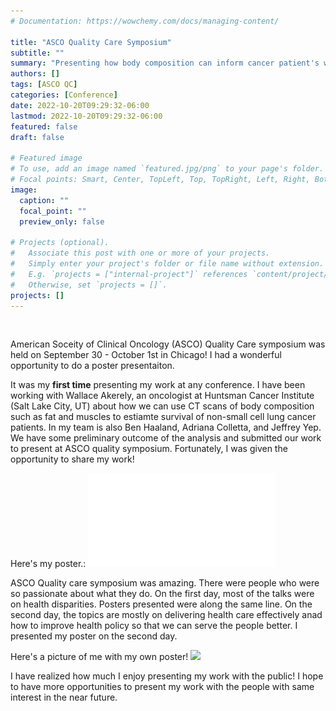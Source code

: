 ```yaml
---
# Documentation: https://wowchemy.com/docs/managing-content/

title: "ASCO Quality Care Symposium"
subtitle: ""
summary: "Presenting how body composition can inform cancer patient's well-being"
authors: []
tags: [ASCO QC]
categories: [Conference]
date: 2022-10-20T09:29:32-06:00
lastmod: 2022-10-20T09:29:32-06:00
featured: false
draft: false

# Featured image
# To use, add an image named `featured.jpg/png` to your page's folder.
# Focal points: Smart, Center, TopLeft, Top, TopRight, Left, Right, BottomLeft, Bottom, BottomRight.
image:
  caption: ""
  focal_point: ""
  preview_only: false

# Projects (optional).
#   Associate this post with one or more of your projects.
#   Simply enter your project's folder or file name without extension.
#   E.g. `projects = ["internal-project"]` references `content/project/deep-learning/index.md`.
#   Otherwise, set `projects = []`.
projects: []
---
```


<br>

American Soceity of Clinical Oncology (ASCO) Quality Care symposium was held on September 30 - October 1st in Chicago! I had a wonderful opportunity to do a poster presentaiton.

It was my **first time** presenting my work at any conference. I have been working with Wallace Akerely, an oncologist at Huntsman Cancer Institute (Salt Lake City, UT) about how we can use CT scans of body composition such as fat and muscles to estiamte survival of non-small cell lung cancer patients. In my team is also Ben Haaland, Adriana Colletta, and Jeffrey Yep. We have some preliminary outcome of the analysis and submitted our work to present at ASCO quality symposium. Fortunately, I was given the opportunity to share my work! 

Here's my poster.: 
![](poster_final.pdf)


 ASCO Quality care symposium was amazing. There were people who were so passionate about what they do.  On the first day, most of the talks were on health disparities. Posters presented were along the same line. On the second day, the topics are mostly on delivering health care effectively anad how to improve health policy so that we can serve the people better. I presented my poster on the second day. 

Here's a picture of me with my own poster! 
![](me_with_poster.jpg)

I have realized how much I enjoy presenting my work with the public! I hope to have more opportunities to present my work with the people with same interest in the near future. 
